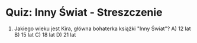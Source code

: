 # Quiz: Inny Świat - Streszczenie

1. Jakiego wieku jest Kira, główna bohaterka książki "Inny Świat"?
   A) 12 lat
   B) 15 lat
   C) 18 lat
   D) 21 lat
